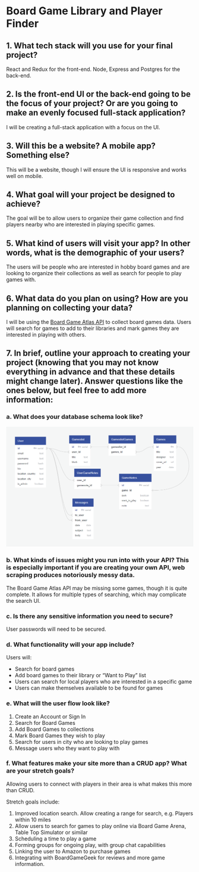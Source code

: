 # Board Game Library and Player Finder

## 1. What tech stack will you use for your final project?

React and Redux for the front-end. Node, Express and Postgres for the back-end.

## 2. Is the front-end UI or the back-end going to be the focus of your project? Or are you going to make an evenly focused full-stack application?

I will be creating a full-stack application with a focus on the UI.

## 3. Will this be a website? A mobile app? Something else?

This will be a website, though I will ensure the UI is responsive and works well on mobile.

## 4. What goal will your project be designed to achieve?

The goal will be to allow users to organize their game collection and find players nearby who are interested in playing specific games.

## 5. What kind of users will visit your app? In other words, what is the demographic of your users?

The users will be people who are interested in hobby board games and are looking to organize their collections as well as search for people to play games with.

## 6. What data do you plan on using? How are you planning on collecting your data?

I will be using the [Board Game Atlas API](https://api.boardgameatlas.com/api/docs) to collect board games data. Users will search for games to add to their libraries and mark games they are interested in playing with others.

## 7. In brief, outline your approach to creating your project (knowing that you may not know everything in advance and that these details might change later). Answer questions like the ones below, but feel free to add more information:

### a. What does your database schema look like?

![Database Schema Diagram](board-game-finder-diagram.png)

<!-- via [quickdatabasediagrams.com](quickdatabasediagrams.com) -->

### b. What kinds of issues might you run into with your API? This is especially important if you are creating your own API, web scraping produces notoriously messy data.

The Board Game Atlas API may be missing some games, though it is quite complete. It allows for multiple types of searching, which may complicate the search UI.

### c. Is there any sensitive information you need to secure?

User passwords will need to be secured.

### d. What functionality will your app include?

Users will:
- Search for board games
- Add board games to their library or “Want to Play” list
- Users can search for local players who are interested in a specific game
- Users can make themselves available to be found for games

### e. What will the user flow look like?

1. Create an Account or Sign In
2. Search for Board Games
3. Add Board Games to collections
4. Mark Board Games they wish to play
5. Search for users in city who are looking to play games
6. Message users who they want to play with

### f. What features make your site more than a CRUD app? What are your stretch goals?

Allowing users to connect with players in their area is what makes this more than CRUD.

Stretch goals include:

1. Improved location search. Allow creating a range for search, e.g. Players within 10 miles
2. Allow users to search for games to play online via Board Game Arena, Table Top Simulator or similar
3. Scheduling a time to play a game
4. Forming groups for ongoing play, with group chat capabilities
5. Linking the user to Amazon to purchase games
6. Integrating with BoardGameGeek for reviews and more game information.
